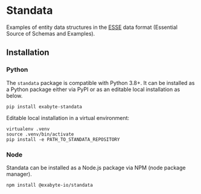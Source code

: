 # Standata


Examples of entity data structures in the [ESSE](https://github.com/Exabyte-io/esse) data format (Essential Source 
of Schemas and Examples).

## Installation

### Python

The `standata` package is compatible with Python 3.8+. It can be installed as a Python package either via PyPI
or as an editable local installation as below.

```shell
pip install exabyte-standata
```

Editable local installation in a virtual environment:
```shell
virtualenv .venv
source .venv/bin/activate
pip install -e PATH_TO_STANDATA_REPOSITORY
```

### Node

Standata can be installed as a Node.js package via NPM (node package manager).

```shell
npm install @exabyte-io/standata
```
